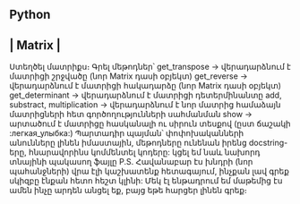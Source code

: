 Python
----------
| Matrix |
-------------

Ստեղծել մատրիքս։
Գրել մեթոդներ՝
get_transpose -> վերադարձնում է մատրիցի շրջվածը (նոր Matrix դասի օբյեկտ)
get_reverse -> վերադարձնում է մատրիցի հակադարձը (նոր Matrix դասի օբյեկտ)
get_determinant -> վերադարձնում է մատրիցի դետերմինանտը
add, substract, multiplication -> վերադարձնում է նոր մատրից համաձայն մատրիցների հետ գործողությունների սահմանման
show -> արտածում է մատրիցը հասկանալի ու սիրուն տեսքով (ըստ ճաշակի :легкая_улыбка:)
Պարտադիր պայման՝ փոփոխականների անունները լինեն իմաստային, մեթոդները ունենան իրենց docstring-երը, հնարավորինս կոմմենտել կոդերը:
կցել եմ նաև նախորդ տնայինի պակասող ֆայլը
P.S. Հավանաբար էս խնդրի (նոր պահանջների) վրա էլի կաշխատենք հետագայում, ինչքան լավ գրեք սկիզբը էնքան հետո հեշտ կլինի: Մեկ էլ ենթադրում եմ մաթեմից էս ամեն ինչը արդեն անցել եք, բայց եթե հարցեր լինեն գրեք։
